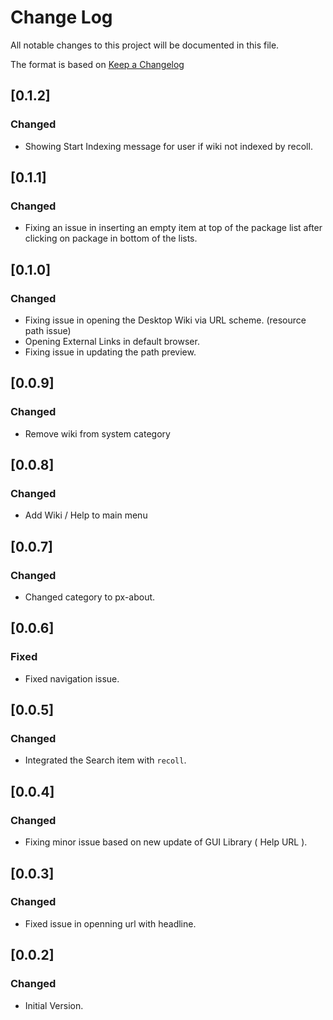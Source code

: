 # Change Log

All notable changes to this project will be documented in this file.

The format is based on [Keep a Changelog](http://keepachangelog.com/)

## [0.1.2]
### Changed

- Showing Start Indexing message for user if wiki not indexed by recoll.


## [0.1.1]
### Changed

- Fixing an issue in inserting an empty item at top of the package list after clicking on package in bottom of the lists.


## [0.1.0]
### Changed

- Fixing issue in opening the Desktop Wiki via URL scheme. (resource path issue)
- Opening External Links in default browser.
- Fixing issue in updating the path preview.
 

## [0.0.9]
### Changed

- Remove wiki from system category


## [0.0.8]
### Changed

- Add Wiki / Help to main menu


## [0.0.7]
### Changed

- Changed category to px-about.


## [0.0.6]
### Fixed

- Fixed navigation issue.


## [0.0.5]
### Changed

- Integrated the Search item with `recoll`.


## [0.0.4]
### Changed

- Fixing minor issue based on new update of GUI Library ( Help URL ).


## [0.0.3]
### Changed

- Fixed issue in openning url with headline.


## [0.0.2]
### Changed

- Initial Version.
